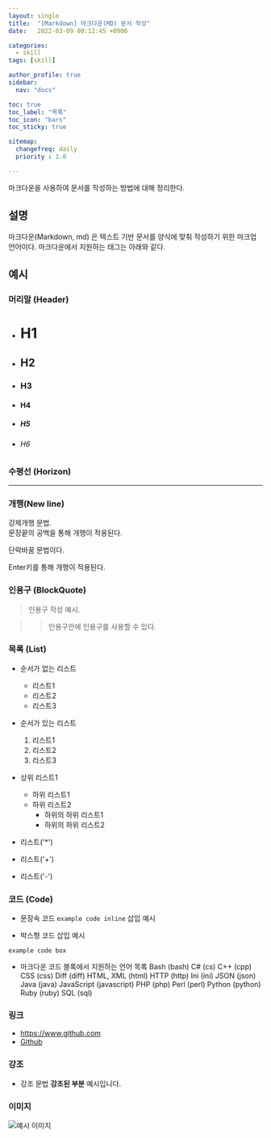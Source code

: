 ```yaml
---
layout: single
title:  "[Markdown] 마크다운(MD) 문서 작성"
date:   2022-03-09 00:12:45 +0900

categories:
  - skill
tags: [skill]

author_profile: true
sidebar:
  nav: "docs"

toc: true
toc_label: "목록"
toc_icon: "bars"
toc_sticky: true

sitemap:
  changefreq: daily
  priority : 1.0

---
```


마크다운을 사용하여 문서를 작성하는 방법에 대해 정리한다.

## 설명
마크다운(Markdown, md) 은 텍스트 기반 문서를 양식에 맞춰 작성하기 위한 마크업 언어이다. 마크다운에서 지원하는 태그는 아래와 같다.

## 예시

### 머리말 (Header)
  * # H1

  * ## H2 

  * ### H3 

  * #### H4 

  * ##### H5

  * ###### H6 



### 수평선 (Horizon)

***



### 개행(New line)

강제개행 문법.  
문장끝의 공백을 통해 개행이 적용된다.

단락바꿈 문법이다.

Enter키를 통해 개행이 적용된다.



### 인용구 (BlockQuote)

> 인용구 작성 예시.

>> 인용구안에 인용구를 사용할 수 있다.



### 목록 (List)

* 순서가 없는 리스트
  * 리스트1
  * 리스트2
  * 리스트3

* 순서가 있는 리스트
  1. 리스트1
  2. 리스트2
  3. 리스트3

* 상위 리스트1
  * 하위 리스트1
  * 하위 리스트2
    * 하위의 하위 리스트1
    * 하위의 하위 리스트2

* 리스트('*')
+ 리스트('+')
- 리스트('-')



### 코드 (Code)

* 문장속 코드 `example code inline` 삽입 예시

* 박스형 코드 삽입 예시
```
example code box
```

* 마크다운 코드 블록에서 지원하는 언어 목록
Bash (bash)
C# (cs)
C++ (cpp)
CSS (css)
Diff (diff)
HTML, XML (html)
HTTP (http)
Ini (ini)
JSON (json)
Java (java)
JavaScript (javascript)
PHP (php)
Perl (perl)
Python (python)
Ruby (ruby)
SQL (sql)

### 링크

* <https://www.github.com>
* [Github](https://www.github.com)



### 강조

* 강조 문법 **강조된 부분** 예시입니다.



### 이미지

![예시 이미지](https://upload.wikimedia.org/wikipedia/commons/thumb/c/c3/NGC_4414_%28NASA-med%29.jpg/450px-NGC_4414_%28NASA-med%29.jpg)
